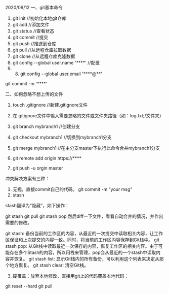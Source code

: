 2020/09/12
一、git基本命令
1. git init         //初始化本地git仓库
2. git add <file>   //添加文件
3. git status       //查看状态
4. git commit       //提交
5. git push         //推送到仓库
6. git pull         //从远程仓库拉取数据
7. git clone        //从远程仓库克隆数据
8. git config --global user.name '****'        //配置
9. 8. git config --global user.email '****@**'

git commit -m '****'

二、如何忽略不想上传的文件
1. touch .gitignore   //新建.gitignore文件
2. 在.gitignore文件中输入需要忽略的文件或文件夹路径（如：log.txt;/文件夹）

3. git branch mybranch1  //创建分支
4. git checkout mybranch1 //切换到mybranch1分支
5. git merge mybranch1 //在主分支master下执行此命令合并mybranch1分支

6. git remote add origin https://****
7. git push -u orgin master

冲突解决方案有三种：
1. 无视，直接commit自己的代码。
git commit -m "your msg"
2. stash

stash翻译为“隐藏”，如下操作：

git stash
git pull
git stash pop
然后diff一下文件，看看自动合并的情况，并作出需要的修改。

git stash: 备份当前的工作区的内容，从最近的一次提交中读取相关内容，让工作区保证和上次提交的内容一致。同时，将当前的工作区内容保存到Git栈中。
git stash pop: 从Git栈中读取最近一次保存的内容，恢复工作区的相关内容。由于可能存在多个Stash的内容，所以用栈来管理，pop会从最近的一个stash中读取内容并恢复。
git stash list: 显示Git栈内的所有备份，可以利用这个列表来决定从那个地方恢复。
git stash clear: 清空Git栈。

3. 硬覆盖：放弃本地修改，直接用git上的代码覆盖本地代码：

git reset --hard
git pull
